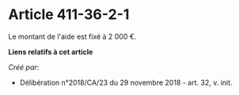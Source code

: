 # Article 411-36-2-1

Le montant de l'aide est fixé à 2 000 €.

**Liens relatifs à cet article**

_Créé par_:

  - Délibération n°2018/CA/23 du 29 novembre 2018 - art. 32, v. init.
